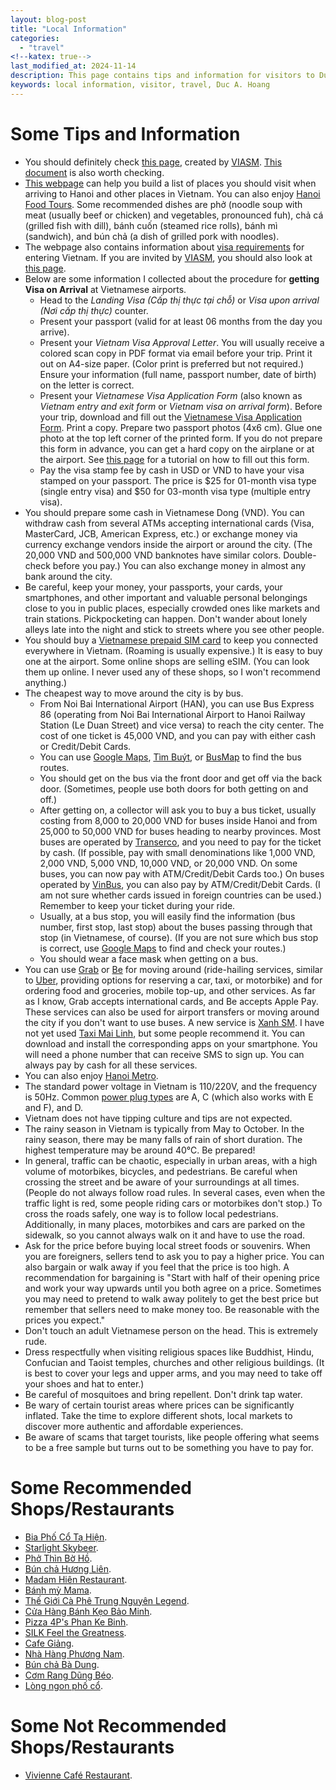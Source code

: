 ```yaml
---
layout: blog-post 
title: "Local Information"
categories:
  - "travel"
<!--katex: true-->
last_modified_at: 2024-11-14
description: This page contains tips and information for visitors to Duc A. Hoang in Hanoi
keywords: local information, visitor, travel, Duc A. Hoang
---
```



# Some Tips and Information

* You should definitely check [this page](https://docs.google.com/document/d/1oognW1bgAn9mv4rsAm-edr331FfNEFJ3/edit), created by [VIASM](https://viasm.edu.vn/). [This document](https://www.di.ens.fr/users/phan/WhattodoinHanoi.pdf) is also worth checking.
* [This webpage](https://vietnam.travel/places-to-go/northern-vietnam/ha-noi) can help you build a list of places you should visit when arriving to Hanoi and other places in Vietnam. You can also enjoy [Hanoi Food Tours](https://www.tripadvisor.com/Attractions-g293924-Activities-c42-t204-Hanoi.html). Some recommended dishes are phở (noodle soup with meat (usually beef or chicken) and vegetables, pronounced fuh), chả cá (grilled fish with dill), bánh cuốn (steamed rice rolls), bánh mì (sandwich), and bún chả (a dish of grilled pork with noodles).
* The webpage also contains information about [visa requirements](https://vietnam.travel/plan-your-trip/visa-requirements) for entering Vietnam. If you are invited by [VIASM](https://viasm.edu.vn/), you should also look at [this page](https://viasm.edu.vn/thong-tin-cho-ung-vien/visa-html).
* Below are some information I collected about the procedure for **getting Visa on Arrival** at Vietnamese airports.
  * Head to the *Landing Visa (Cấp thị thực tại chỗ)* or *Visa upon arrival (Nơi cấp thị thực)*  counter.
  * Present your passport (valid for at least 06 months from the day you arrive).
  * Present your *Vietnam Visa Approval Letter*. You will usually receive a colored scan copy in PDF format via email before your trip. Print it out on A4-size paper. (Color print is preferred but not required.) Ensure your information (full name, passport number, date of birth) on the letter is correct.
  * Present your *Vietnamese Visa Application Form* (also known as *Vietnam entry and exit form* or *Vietnam visa on arrival form*). Before your trip, download and fill out the [Vietnamese Visa Application Form](https://xuatnhapcanh.gov.vn/sites/default/files/4.%20NA1%20tr6%2C%207.docx). Print a copy. Prepare two passport photos (4x6 cm). Glue one photo at the top left corner of the printed form. If you do not prepare this form in advance, you can get a hard copy on the airplane or at the airport. See [this page](https://www.vietnam-visa.com/full-guide-filling-vietnam-visa-on-arrival-form-n1/) for a tutorial on how to fill out this form.
  * Pay the visa stamp fee by cash in USD or VND to have your visa stamped on your passport. The price is $25 for 01-month visa type (single entry visa) and $50 for 03-month visa type (multiple entry visa).
* You should prepare some cash in Vietnamese Dong (VND). You can withdraw cash from several ATMs accepting international cards (Visa, MasterCard, JCB, American Express, etc.) or exchange money via currency exchange vendors inside the airport or around the city. (The 20,000 VND and 500,000 VND banknotes have similar colors. Double-check before you pay.) You can also exchange money in almost any bank around the city.
* Be careful, keep your money, your passports, your cards, your smartphones, and other important and valuable personal belongings close to you in public places, especially crowded ones like markets and train stations. Pickpocketing can happen. Don't wander about lonely alleys late into the night and stick to streets where you see other people.
* You should buy a [Vietnamese prepaid SIM card](https://prepaid-data-sim-card.fandom.com/wiki/Vietnam) to keep you connected everywhere in Vietnam. (Roaming is usually expensive.) It is easy to buy one at the airport. Some online shops are selling eSIM. (You can look them up online. I never used any of these shops, so I won't recommend anything.)
* The cheapest way to move around the city is by bus.
  * From Noi Bai International Airport (HAN), you can use Bus Express 86 (operating from Noi Bai International Airport to Hanoi Railway Station (Le Duan Street) and vice versa) to reach the city center. The cost of one ticket is 45,000 VND, and you can pay with either cash or Credit/Debit Cards.
  * You can use [Google Maps](https://www.google.com/maps), [Tìm Buýt](http://timbus.vn), or [BusMap](https://busmap.vn) to find the bus routes. 
  * You should get on the bus via the front door and get off via the back door. (Sometimes, people use both doors for both getting on and off.)
  * After getting on, a collector will ask you to buy a bus ticket, usually costing from 8,000 to 20,000 VND for buses inside Hanoi and from 25,000 to 50,000 VND for buses heading to nearby provinces. Most buses are operated by [Transerco](https://transerco.com.vn), and you need to pay for the ticket by cash. (If possible, pay with small denominations like 1,000 VND, 2,000 VND, 5,000 VND, 10,000 VND, or 20,000 VND. On some buses, you can now pay with ATM/Credit/Debit Cards too.) On buses operated by [VinBus](https://vinbus.vn), you can also pay by ATM/Credit/Debit Cards. (I am not sure whether cards issued in foreign countries can be used.) Remember to keep your ticket during your ride. 
  * Usually, at a bus stop, you will easily find the information (bus number, first stop, last stop) about the buses passing through that stop (in Vietnamese, of course). (If you are not sure which bus stop is correct, use [Google Maps](https://www.google.com/maps) to find and check your routes.)
  * You should wear a face mask when getting on a bus. 
* You can use [Grab](https://www.grab.com/vn/en/) or [Be](https://be.com.vn) for moving around (ride-hailing services, similar to [Uber](https://www.uber.com), providing options for reserving a car, taxi, or motorbike) and for ordering food and groceries, mobile top-up, and other services. As far as I know, Grab accepts international cards, and Be accepts Apple Pay. These services can also be used for airport transfers or moving around the city if you don't want to use buses. A new service is [Xanh SM](https://www.xanhsm.com). I have not yet used [Taxi Mai Linh](https://mailinh.vn/), but some people recommend it. You can download and install the corresponding apps on your smartphone. You will need a phone number that can receive SMS to sign up. You can always pay by cash for all these services.
* You can also enjoy [Hanoi Metro](http://hanoimetro.net.vn).
* The standard power voltage in Vietnam is 110/220V, and the frequency is 50Hz. Common [power plug types](https://www.worldstandards.eu/electricity/plugs-and-sockets/) are A, C (which also works with E and F), and D.
* Vietnam does not have tipping culture and tips are not expected.
* The rainy season in Vietnam is typically from May to October. In the rainy season, there may be many falls of rain of short duration. The highest temperature may be around 40&#8451;. Be prepared!
* In general, traffic can be chaotic, especially in urban areas, with a high volume of motorbikes, bicycles, and pedestrians. Be careful when crossing the street and be aware of your surroundings at all times. (People do not always follow road rules. In several cases, even when the traffic light is red, some people riding cars or motorbikes don't stop.) To cross the roads safely, one way is to follow local pedestrians. Additionally, in many places, motorbikes and cars are parked on the sidewalk, so you cannot always walk on it and have to use the road.
* Ask for the price before buying local street foods or souvenirs. When you are foreigners, sellers tend to ask you to pay a higher price. You can also bargain or walk away if you feel that the price is too high. A recommendation for bargaining is "Start with half of their opening price and work your way upwards until you both agree on a price. Sometimes you may need to pretend to walk away politely to get the best price but remember that sellers need to make money too. Be reasonable with the prices you expect."
* Don't touch an adult Vietnamese person on the head. This is extremely rude.
* Dress respectfully when visiting religious spaces like Buddhist, Hindu, Confucian and Taoist temples, churches and other religious buildings. (It is best to cover your legs and upper arms, and you may need to take off your shoes and hat to enter.)
* Be careful of mosquitoes and bring repellent. Don't drink tap water.
* Be wary of certain tourist areas where prices can be significantly inflated. Take the time to explore different shots, local markets to discover more authentic and affordable experiences.
* Be aware of scams that target tourists, like people offering what seems to be a free sample but turns out to be something you have to pay for. 

# Some Recommended Shops/Restaurants

* [Bia Phố Cổ Tạ Hiện](https://maps.app.goo.gl/i6jS9mA3p6FYQkny7).
* [Starlight Skybeer](https://maps.app.goo.gl/aozX98YoWmQ8Qvw37).
* [Phở Thìn Bờ Hồ](https://maps.app.goo.gl/Eauqgwc3VAPvqQav7).
* [Bún chả Hương Liên](https://maps.app.goo.gl/8NZSoyw5gB1b3NJZA).
* [Madam Hiên Restaurant](https://maps.app.goo.gl/pchJo3mPuEpudeX58).
* [Bánh mỳ Mama](https://maps.app.goo.gl/tigCicSGoX4WdfBz9).
* [Thế Giới Cà Phê Trung Nguyên Legend](https://maps.app.goo.gl/rx6VdQ53fQRnE5p29).
* [Cửa Hàng Bánh Kẹo Bảo Minh](https://maps.app.goo.gl/8JDHpoT1hgT9jReE7).
* [Pizza 4P's Phan Ke Binh](https://maps.app.goo.gl/jGzWFuHeLEfVheEU6).
* [SILK Feel the Greatness](https://maps.app.goo.gl/TP1obzWrmPAVHEyF7).
* [Cafe Giảng](https://maps.app.goo.gl/EbF5nhkqazXUtvNY8).
* [Nhà Hàng Phương Nam](https://nhahangphuongnam.vn).
* [Bún chả Bà Dung](https://maps.app.goo.gl/qZPtPvJDvZ3egUqt5).
* [Cơm Rang Dũng Béo](https://maps.app.goo.gl/Zc2Dm7Zq4H9MDM8UA).
* [Lòng ngon phố cổ](https://maps.app.goo.gl/oJxKdDMXB3pQqkbX9).

# Some Not Recommended Shops/Restaurants

* [Vivienne Café Restaurant](https://www.google.com/maps/place/Vivienne+Caf%C3%A9+Restaurant/@21.029187,105.849282,17z/data=!3m1!4b1!4m6!3m5!1s0x3135ab95a196ac83:0xe31f2d18bbfbf48e!8m2!3d21.029187!4d105.849282!16s%2Fg%2F11hbltd5cp?coh=210790&entry=tts&g_ep=EgoyMDI0MDUyMi4wKgBIAVAD).